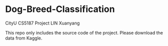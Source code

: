 # Dog-Breed-Classification
CityU CS5187 Project LIN Xuanyang

This repo only includes the source code of the project. Please download the data from Kaggle.
